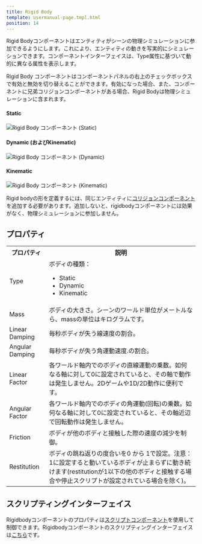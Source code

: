 ```yaml
---
title: Rigid Body
template: usermanual-page.tmpl.html
position: 14
---
```


Rigid Bodyコンポーネントはエンティティがシーンの物理シミュレーションに参加できるようにします。これにより、エンティティの動きを写実的にシミュレーションできます。コンポーネントインターフェイスは、Type属性に基づいて動的に異なる属性を表示します。

Rigid Body コンポーネントはコンポーネントパネルの右上のチェックボックスで有効と無効を切り替えることができます。有効になった場合、また、コンポーネントに兄弟コリジョンコンポーネントがある場合、Rigid Bodyは物理シミュレーションに含まれます。

#### Static
![Rigid Body コンポーネント (Static)][1]
#### Dynamic (およびKinematic)
![Rigid Body コンポーネント (Dynamic)][2]
#### Kinematic
![Rigid Body コンポーネント (Kinematic)][3]

Rigid bodyの形を定義するには、同じエンティティに[コリジョンコンポーネント][4]を追加する必要があります。追加しないと、rigidbodyコンポーネントには効果がなく、物理シミュレーションに参加しません。

## プロパティ

<table class="table table-striped">
    <col class="property-name"></col>
    <col class="property-description"></col>
    <tr><th>プロパティ</th><th>説明</th></tr>
    <tr><td>Type</td><td>ボディの種類：<br><ul><li>Static</li><li>Dynamic</li><li>Kinematic</li></ul></td></tr>
    <tr><td>Mass</td><td>ボディの大きさ。シーンのワールド単位がメートルなら、massの単位はキログラムです。</td></tr>
    <tr><td>Linear Damping</td><td>毎秒ボディが失う線速度の割合。</td></tr>
    <tr><td>Angular Damping</td><td>毎秒ボディが失う角運動速度.の割合。</td></tr>
    <tr><td>Linear Factor</td><td>各ワールド軸内でのボディの直線運動の乗数。如何なる軸に対して0に設定されていると、その軸で動作は発生しません。2Dゲームや1D/2D動作に便利です。</td></tr>
    <tr><td>Angular Factor</td><td>各ワールド軸内でのボディの角運動(回転)の乗数。如何なる軸に対して0に設定されていると、その軸近辺で回転動作は発生しません。</td></tr>
    <tr><td>Friction</td><td>ボディが他のボディと接触した際の速度の減少を制御。</td></tr>
    <tr><td>Restitution</td><td>ボディの跳ね返りの度合いを0 から 1で設定。注意：1に設定すると動いているボディが止まらずに動き続けます(restitutionが1以下の他のボディと接触する場合や停止スクリプトが設定されている場合を除く)。</td></tr>
</table>

## スクリプティングインターフェイス

Rigidbodyコンポーネントのプロパティは[スクリプトコンポーネント][5]を使用して制御できます。Rigidbodyコンポーネントのスクリプティングインターフェイスは[こちら][6]です。

[1]: /images/user-manual/scenes/components/component-rigid-body-static.png
[2]: /images/user-manual/scenes/components/component-rigid-body-dynamic.png
[3]: /images/user-manual/scenes/components/component-rigid-body-kinematic.png
[4]: /user-manual/packs/components/collision/
[5]: /user-manual/packs/components/script
[6]: /api/pc.RigidBodyComponent.html


